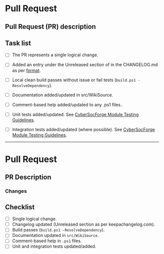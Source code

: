 # Pull Request

<!--
    Thanks for submitting a Pull Request (PR) to this project.
    Your contribution to this project is greatly appreciated!

    TITLE: Please be descriptive not sensationalist.
    Prepend the title with [BREAKING CHANGE] if relevant.
    i.e. [BREAKING CHANGE] Restructure security data format

    You may remove this comment block, and the other comment blocks, but please
    keep the headers and the task list.
    Try to keep your PRs atomic: changes grouped in smallest batch affecting a single logical unit.
-->

## Pull Request (PR) description

<!--
    Replace this comment block with a description of your PR to provide context.
    Please be describe the intent and link issue where the problem has been discussed.
    try to link the issue that it fixes by providing the verb and ref: [fix|close #18]

    After the description, please concisely list the changes as per keepachangelog.com
    This **should** duplicate what you've updated in the changelog file.

### Added
- for new features [closes #15]
### Changed
- for changes in existing functionality.
### Deprecated
- for soon-to-be removed features.
### Security
- in case of vulnerabilities.
### Fixed
- for any bug fixes. [fix #52]
### Removed
- for now removed features.
-->

## Task list

<!--
    To aid community reviewers in reviewing and merging your PR, please take
    the time to run through the below checklist and make sure your PR has
    everything updated as required.

    Change to [x] for each task in the task list that applies to your PR.
    For those task that don't apply to you PR, leave those as is.
-->

- [ ] The PR represents a single logical change.
- [ ] Added an entry under the Unreleased section of in the CHANGELOG.md as per [format](https://keepachangelog.com/en/1.0.0/).
- [ ] Local clean build passes without issue or fail tests (`build.ps1 -ResolveDependency`).
- [ ] Documentation added/updated in src/WikiSource.
- [ ] Comment-based help added/updated to any .ps1 files..
- [ ] Unit tests added/updated. See [CyberSocForge Module Testing Guidelines](https://github.com/PowerShell/DscResources/blob/master/TestsGuidelines.md).
- [ ] Integration tests added/updated (where possible). See [CyberSocForge Module Testing Guidelines](https://github.com/PowerShell/DscResources/blob/master/TestsGuidelines.md).




-------------
# Pull Request

<!--
Thank you for contributing! Please use a descriptive title and fill out this template to ensure a thorough review process.

**Title Guidelines**: Be clear and succinct. Use the prefix [BREAKING CHANGE] for significant updates.

-->

## PR Description

<!-- Briefly describe your changes, details will be provided in next section -->

### Changes
<!--
list the changes as per keepachangelog.com This **should** duplicate what you've updated in the changelog file.`.

### Added
- New features.
### Changed
- Updates to existing functionality.
### Deprecated
- Features marked for removal.
### Security
- Security fixes.
### Fixed
- Bug fixes.
### Removed
- Removed features or code.
-->

## Checklist

- [ ] Single logical change.
- [ ] Changelog updated (Unreleased section as per keepachangelog.com).
- [ ] Build passes (`build.ps1 -ResolveDependency`).
- [ ] Documentation updated in `src/WikiSource`.
- [ ] Comment-based help in `.ps1` files.
- [ ] Unit and integration tests updated/added.

<!-- Your contribution is appreciated! - Thank you->
